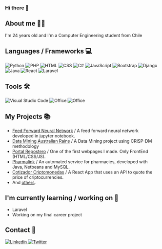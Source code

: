 ### Hi there 👋

<!--
<p align="left">
  <a href="https://github.com/erziok/erziok">
    <img src="https://komarev.com/ghpvc/?username=erziok" alt="page views" />
  </a>
 -->
  
<!--
  <a href="https://github.com/erziok?tab=followers">
    <img alt="GitHub followers erziok" src="https://img.shields.io/github/followers/erziok?color=green&logo=github">
  </a>
</p>
 -->
 
## About me 👨‍💻

I'm 24 years old and I'm a Computer Engineering student from Chile 

## Languages / Frameworks 💻

<p align="left">

  <img alt="Python" src="https://img.shields.io/badge/Python-3776ab?style=for-the-badge&logo=python&logoColor=yellow" />
  <img alt="PHP" src="https://img.shields.io/badge/php-8993C1?style=for-the-badge&logo=php&logoColor=white" />
  <img alt="HTML" src="https://img.shields.io/badge/HTML5-E34F26?style=for-the-badge&logo=html5&logoColor=white" />
  <img alt="CSS" src="https://img.shields.io/badge/CSS3-1572B6?style=for-the-badge&logo=css3&logoColor=white" />
  <img alt="C#" src="https://img.shields.io/badge/C%20sharp-800080?style=for-the-badge&logo=C#&logoColor=white" />
  <img alt="JavaScript" src="https://img.shields.io/badge/JavaScript-323330?style=for-the-badge&logo=javascript&logoColor=F7DF1E" />
  <img alt="Bootstrap" src="https://img.shields.io/badge/Bootstrap-563D7C?style=for-the-badge&logo=bootstrap&logoColor=white" />
  <img alt="Django" src="https://img.shields.io/badge/Django-0c4b33?style=for-the-badge&logo=django&logoColor=white" />
  <img alt="Java" src="https://img.shields.io/badge/Java-ED8B00?style=for-the-badge&logo=java&logoColor=white" />
  <img alt="React" src="https://img.shields.io/badge/react-%2320232a.svg?style=for-the-badge&logo=react&logoColor=%2361DAFB" />
  <img alt="Laravel" src="https://img.shields.io/badge/laravel-FF2C1F?style=for-the-badge&logo=laravel&logoColor=white" />

</p>

## Tools 🛠

<p align="left">

  <img alt="Visual Studio Code" src="https://img.shields.io/badge/VS%20Code-0077B5?style=for-the-badge&logo=Visual%20Studio%20Code&logoColor=white" />
  <img alt="Office" src="https://img.shields.io/badge/Office-D83B01?style=for-the-badge&logo=microsoft-office&logoColor=white" />
  <img alt="Office" src="https://img.shields.io/badge/Google%20Colab-525252?style=for-the-badge&logo=google-colab&logoColor=orange" />

</p>

## My Projects 📚

- [Feed Forward Neural Network](https://github.com/Erziok/Feed-Forward-Neural-Network) / A feed forward neural network developed in jupyter notebook.
- [Data Mining Australian Rains](https://github.com/Erziok/Data-Mining-Australian-Rains) / A Data Mining project using CRISP-DM methodology
- [Portal Repostero](https://github.com/Erziok/Portal-repostero) / One of the first webpages I made. Only FrontEnd (HTML/CSS/JS).
- [Pharmalink](https://github.com/razhe/PharmaLink) / An automated service for pharmacies, developed with Java, Netbeans and MySQL.
- [Cotizador Criptomonedas](https://github.com/Erziok/Cotizador-Criptomonedas) / A React App that uses an API to quote the price of criptocurrencies.
- And [others](https://github.com/Erziok?tab=repositories).

## I'm currently learning / working on 📝

- Laravel
- Working on my final career project

## Contact 📢

<p>

  <a href="https://www.linkedin.com/in/eduardo-poblete-2a56a1a0/">
    <img alt="Linkedin" src="https://img.shields.io/badge/LinkedIn-0077B5?style=for-the-badge&logo=linkedin&logoColor=white" />
  </a>
  <a href="https://twitter.com/erziok">
    <img alt="Twitter" src="https://img.shields.io/badge/Twitter-1DA1F2?style=for-the-badge&logo=twitter&logoColor=white" />
  </a>
  <!--<img src="https://profile-counter.glitch.me/ppizarror/count.svg" style="display: none" />-->
</p>

<!--
**Erziok/Erziok** is a ✨ _special_ ✨ repository because its `README.md` (this file) appears on your GitHub profile.

Here are some ideas to get you started:

- 🔭 I’m currently working on ...
- 🌱 I’m currently learning ...
- 👯 I’m looking to collaborate on ...
- 🤔 I’m looking for help with ...
- 💬 Ask me about ...
- 📫 How to reach me: ...
- 😄 Pronouns: ...
- ⚡ Fun fact: ...
-->

